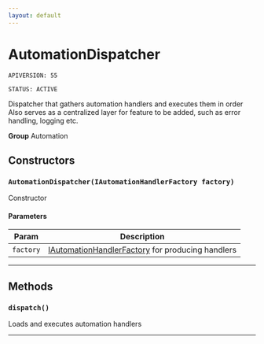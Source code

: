 ```yaml
---
layout: default
---
```

# AutomationDispatcher

`APIVERSION: 55`

`STATUS: ACTIVE`

Dispatcher that gathers automation handlers and executes them in order
Also serves as a centralized layer for feature to be added, such as error handling, logging
etc.


**Group** Automation

## Constructors
### `AutomationDispatcher(IAutomationHandlerFactory factory)`

Constructor

#### Parameters

|Param|Description|
|---|---|
|`factory`|[IAutomationHandlerFactory](./IAutomationHandlerFactory.md) for producing handlers|

---
## Methods
### `dispatch()`

Loads and executes automation handlers

---
